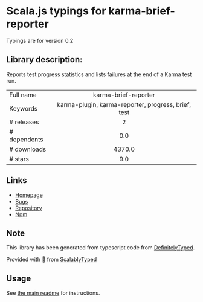 
# Scala.js typings for karma-brief-reporter

Typings are for version 0.2

## Library description:
Reports test progress statistics and lists failures at the end of a Karma test run.

|                    |                 |
| ------------------ | :-------------: |
| Full name          | karma-brief-reporter |
| Keywords           | karma-plugin, karma-reporter, progress, brief, test |
| # releases         | 2 |
| # dependents       | 0.0 |
| # downloads        | 4370.0 |
| # stars            | 9.0 |

## Links
- [Homepage](https://github.com/prantlf/karma-brief-reporter)
- [Bugs](https://github.com/prantlf/karma-brief-reporter/issues)
- [Repository](https://github.com/prantlf/karma-brief-reporter)
- [Npm](https://www.npmjs.com/package/karma-brief-reporter)
    


## Note
This library has been generated from typescript code from [DefinitelyTyped](https://definitelytyped.org).

Provided with :purple_heart: from [ScalablyTyped](https://github.com/oyvindberg/ScalablyTyped)

## Usage
See [the main readme](../../readme.md) for instructions.


